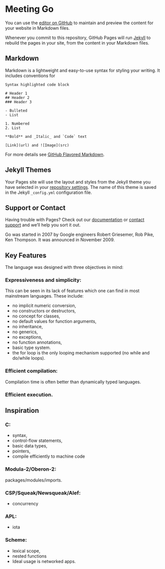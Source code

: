 # Meeting Go

You can use the [editor on GitHub](https://github.com/aladdine/idiomatic-go/edit/master/README.md) to maintain and preview the content for your website in Markdown files.

Whenever you commit to this repository, GitHub Pages will run [Jekyll](https://jekyllrb.com/) to rebuild the pages in your site, from the content in your Markdown files.

## Markdown

Markdown is a lightweight and easy-to-use syntax for styling your writing. It includes conventions for

```text
Syntax highlighted code block

# Header 1
## Header 2
### Header 3

- Bulleted
- List

1. Numbered
2. List

**Bold** and _Italic_ and `Code` text

[Link](url) and ![Image](src)
```

For more details see [GitHub Flavored Markdown](https://guides.github.com/features/mastering-markdown/).

## Jekyll Themes

Your Pages site will use the layout and styles from the Jekyll theme you have selected in your [repository settings](https://github.com/aladdine/idiomatic-go/settings). The name of this theme is saved in the Jekyll `_config.yml` configuration file.

## Support or Contact

Having trouble with Pages? Check out our [documentation](https://help.github.com/categories/github-pages-basics/) or [contact support](https://github.com/contact) and we’ll help you sort it out.

Go was started in 2007 by Google engineers Robert Griesemer, Rob Pike, Ken Thompson. It was announced in November 2009.

## Key Features

The language was designed with three objectives in mind:

### Expressiveness and simplicity:

This can be seen in its lack of features which one can find in most mainstream languages. These include: 

* no implicit numeric conversion,
* no constructors or destructors,
* no concept for classes,
* no default values for function arguments,
* no inheritance,
* no generics,
* no exceptions,
* no function annotations,
* basic type system.
* the for loop is the only looping mechanism supported \(no while and do/while loops\). 

### Efficient compilation:

Compilation time is often better than dynamically typed languages.

### Efficient execution.

## Inspiration

### C: 

* syntax,
* control-flow statements,
* basic data types,
* pointers,
* compile efficiently to machine code

### Modula-2/Oberon-2:

packages/modules/imports.

### CSP/Squeak/Newsqueak/Alef:

* concurrency

### APL:

* iota

### Scheme:

* lexical scope,
* nested functions
* Ideal usage is networked apps.

